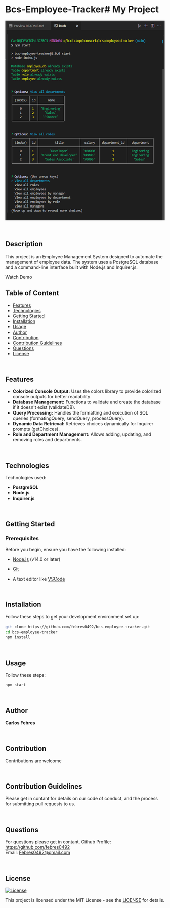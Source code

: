 # Bcs-Employee-Tracker# My Project

![screenshot](screenshot.png)

<br>

## Description

This project is an Employee Management System designed to automate the management of employee data. The system uses a PostgreSQL database and a command-line interface built with Node.js and Inquirer.js.

Watch Demo 


## Table of Content
- [Features](#features)
- [Technologies](#technologies)
- [Getting Started](#getting-started)
- [Installation](#installation)
- [Usage](#usage)
- [Author](#author)
- [Contribution](#contribution)
- [Contribution Guidelines](#contribution-guidelines)
- [Questions](#questions)
- [License](#license)
 
<br>

## Features

- **Colorized Console Output:** Uses the colors library to provide colorized console outputs for better readability 
- **Database Management:** Functions to validate and create the database if it doesn't exist (validateDB).
- **Query Processing:** Handles the formatting and execution of SQL queries (formatingQuery, sendQuery, processQuery).
- **Dynamic Data Retrieval:** Retrieves choices dynamically for Inquirer prompts (getChoices).
- **Role and Department Management:** Allows adding, updating, and removing roles and departments.

<br>

## Technologies
Technologies used:
- **PostgreSQL**
- **Node.js**
- **Inquirer.js**

<br>

## Getting Started

### Prerequisites

Before you begin, ensure you have the following installed:

- [Node.js](https://nodejs.org/) (v14.0 or later)

- [Git](https://git-scm.com/)

- A text editor like [VSCode](https://code.visualstudio.com/)

<br>

## Installation
Follow these steps to get your development environment set up:
```bash
git clone https://github.com/febres0492/bcs-employee-tracker.git
cd bcs-employee-tracker
npm install
```

<br>

## Usage
Follow these steps:
```bash
npm start
```

<br>

## Author
**Carlos Febres**

<br>

## Contribution
Contributions are welcome

<br>

## Contribution Guidelines
Please get in contant for details on our code of conduct, and the process for submitting pull requests to us.

<br>

## Questions
For questions please get in contant.
Github Profile: https://github.com/febres0492   
Email: Febres0492@gmail.com

<br>

## License
[![License](https://img.shields.io/badge/MIT-darkgreen?style=for-the-badge)](https://opensource.org/licenses/MIT)

This project is licensed under the MIT License - see the [LICENSE](https://opensource.org/licenses/MIT) for details.

